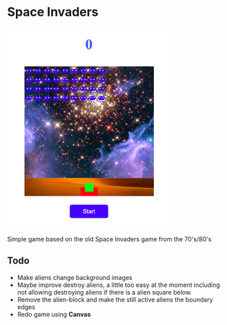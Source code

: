 # Space Invaders

![The Aliens are Coming](images/cover.png)

Simple game based on the old Space Invaders game from the 70's/80's

## Todo

+ Make aliens change background images
+ Maybe improve destroy aliens, a little too easy at the moment including not allowing destroying aliens if there is a alien square below.
+ Remove the alien-block and make the still active aliens the boundary edges
+ Redo game using **Canvas**